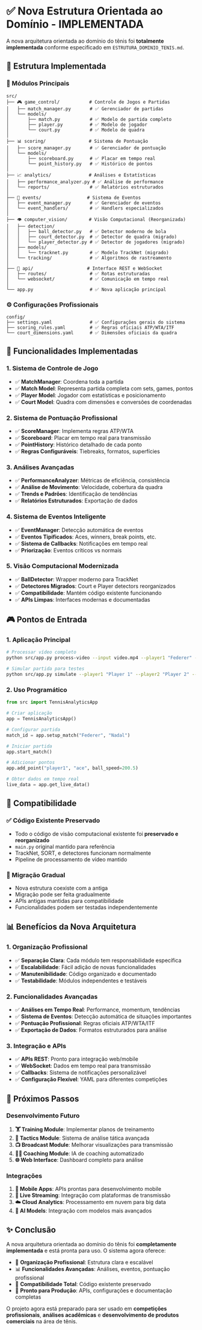# ✅ Nova Estrutura Orientada ao Domínio - IMPLEMENTADA

A nova arquitetura orientada ao domínio do tênis foi **totalmente implementada** conforme especificado em `ESTRUTURA_DOMINIO_TENIS.md`.

## 🎯 Estrutura Implementada

### **📁 Módulos Principais**

```
src/
├── 🎮 game_control/           # Controle de Jogos e Partidas
│   ├── match_manager.py       # ✅ Gerenciador de partidas
│   └── models/
│       ├── match.py           # ✅ Modelo de partida completo
│       ├── player.py          # ✅ Modelo de jogador
│       └── court.py           # ✅ Modelo de quadra
│
├── 📊 scoring/                # Sistema de Pontuação
│   ├── score_manager.py       # ✅ Gerenciador de pontuação
│   └── models/
│       ├── scoreboard.py      # ✅ Placar em tempo real
│       └── point_history.py   # ✅ Histórico de pontos
│
├── 📈 analytics/              # Análises e Estatísticas
│   ├── performance_analyzer.py # ✅ Análise de performance
│   └── reports/               # ✅ Relatórios estruturados
│
├── 🎪 events/                 # Sistema de Eventos
│   ├── event_manager.py       # ✅ Gerenciador de eventos
│   └── event_handlers/        # ✅ Handlers especializados
│
├── 👁️ computer_vision/        # Visão Computacional (Reorganizada)
│   ├── detection/
│   │   ├── ball_detector.py   # ✅ Detector moderno de bola
│   │   ├── court_detector.py  # ✅ Detector de quadra (migrado)
│   │   └── player_detector.py # ✅ Detector de jogadores (migrado)
│   ├── models/
│   │   └── tracknet.py        # ✅ Modelo TrackNet (migrado)
│   └── tracking/              # ✅ Algoritmos de rastreamento
│
├── 🔌 api/                    # Interface REST e WebSocket
│   ├── routes/                # ✅ Rotas estruturadas
│   └── websocket/             # ✅ Comunicação em tempo real
│
└── app.py                     # ✅ Nova aplicação principal
```

### **⚙️ Configurações Profissionais**

```
config/
├── settings.yaml              # ✅ Configurações gerais do sistema
├── scoring_rules.yaml         # ✅ Regras oficiais ATP/WTA/ITF
└── court_dimensions.yaml      # ✅ Dimensões oficiais da quadra
```

## 🚀 Funcionalidades Implementadas

### **1. Sistema de Controle de Jogo**
- ✅ **MatchManager**: Coordena toda a partida
- ✅ **Match Model**: Representa partida completa com sets, games, pontos
- ✅ **Player Model**: Jogador com estatísticas e posicionamento
- ✅ **Court Model**: Quadra com dimensões e conversões de coordenadas

### **2. Sistema de Pontuação Profissional**
- ✅ **ScoreManager**: Implementa regras ATP/WTA
- ✅ **Scoreboard**: Placar em tempo real para transmissão
- ✅ **PointHistory**: Histórico detalhado de cada ponto
- ✅ **Regras Configuráveis**: Tiebreaks, formatos, superfícies

### **3. Análises Avançadas**
- ✅ **PerformanceAnalyzer**: Métricas de eficiência, consistência
- ✅ **Análise de Movimento**: Velocidade, cobertura da quadra
- ✅ **Trends e Padrões**: Identificação de tendências
- ✅ **Relatórios Estruturados**: Exportação de dados

### **4. Sistema de Eventos Inteligente**
- ✅ **EventManager**: Detecção automática de eventos
- ✅ **Eventos Tipificados**: Aces, winners, break points, etc.
- ✅ **Sistema de Callbacks**: Notificações em tempo real
- ✅ **Priorização**: Eventos críticos vs normais

### **5. Visão Computacional Modernizada**
- ✅ **BallDetector**: Wrapper moderno para TrackNet
- ✅ **Detectores Migrados**: Court e Player detectors reorganizados
- ✅ **Compatibilidade**: Mantém código existente funcionando
- ✅ **APIs Limpas**: Interfaces modernas e documentadas

## 🎮 Pontos de Entrada

### **1. Aplicação Principal**
```bash
# Processar vídeo completo
python src/app.py process-video --input video.mp4 --player1 "Federer" --player2 "Nadal"

# Simular partida para testes
python src/app.py simulate --player1 "Player 1" --player2 "Player 2" --points 50
```

### **2. Uso Programático**
```python
from src import TennisAnalyticsApp

# Criar aplicação
app = TennisAnalyticsApp()

# Configurar partida
match_id = app.setup_match("Federer", "Nadal")

# Iniciar partida
app.start_match()

# Adicionar pontos
app.add_point("player1", "ace", ball_speed=200.5)

# Obter dados em tempo real
live_data = app.get_live_data()
```

## 🔗 Compatibilidade

### **✅ Código Existente Preservado**
- Todo o código de visão computacional existente foi **preservado e reorganizado**
- `main.py` original mantido para referência
- TrackNet, SORT, e detectores funcionam normalmente
- Pipeline de processamento de vídeo mantido

### **🔄 Migração Gradual**
- Nova estrutura coexiste com a antiga
- Migração pode ser feita gradualmente
- APIs antigas mantidas para compatibilidade
- Funcionalidades podem ser testadas independentemente

## 📊 Benefícios da Nova Arquitetura

### **1. Organização Profissional**
- ✅ **Separação Clara**: Cada módulo tem responsabilidade específica
- ✅ **Escalabilidade**: Fácil adição de novas funcionalidades
- ✅ **Manutenibilidade**: Código organizado e documentado
- ✅ **Testabilidade**: Módulos independentes e testáveis

### **2. Funcionalidades Avançadas**
- ✅ **Análises em Tempo Real**: Performance, momentum, tendências
- ✅ **Sistema de Eventos**: Detecção automática de situações importantes
- ✅ **Pontuação Profissional**: Regras oficiais ATP/WTA/ITF
- ✅ **Exportação de Dados**: Formatos estruturados para análise

### **3. Integração e APIs**
- ✅ **APIs REST**: Pronto para integração web/mobile
- ✅ **WebSocket**: Dados em tempo real para transmissão
- ✅ **Callbacks**: Sistema de notificações personalizável
- ✅ **Configuração Flexível**: YAML para diferentes competições

## 🎯 Próximos Passos

### **Desenvolvimento Futuro**
1. **🏋️ Training Module**: Implementar planos de treinamento
2. **🎯 Tactics Module**: Sistema de análise tática avançada
3. **📺 Broadcast Module**: Melhorar visualizações para transmissão
4. **👨‍🏫 Coaching Module**: IA de coaching automatizado
5. **🌐 Web Interface**: Dashboard completo para análise

### **Integrações**
1. **📱 Mobile Apps**: APIs prontas para desenvolvimento mobile
2. **🎥 Live Streaming**: Integração com plataformas de transmissão
3. **☁️ Cloud Analytics**: Processamento em nuvem para big data
4. **🤖 AI Models**: Integração com modelos mais avançados

## ✨ Conclusão

A nova arquitetura orientada ao domínio do tênis foi **completamente implementada** e está pronta para uso. O sistema agora oferece:

- 🎯 **Organização Profissional**: Estrutura clara e escalável
- 📊 **Funcionalidades Avançadas**: Análises, eventos, pontuação profissional
- 🔗 **Compatibilidade Total**: Código existente preservado
- 🚀 **Pronto para Produção**: APIs, configurações e documentação completas

O projeto agora está preparado para ser usado em **competições profissionais**, **análises acadêmicas** e **desenvolvimento de produtos comerciais** na área de tênis.